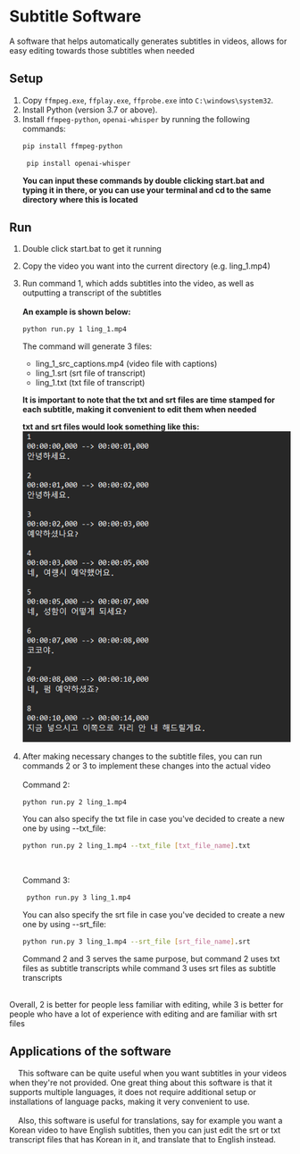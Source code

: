 # Subtitle Software
A software that helps automatically generates subtitles in videos, allows for easy editing towards those subtitles when needed

## Setup

1. Copy `ffmpeg.exe`, `ffplay.exe`, `ffprobe.exe` into `C:\windows\system32`.
2. Install Python (version 3.7 or above).
3. Install `ffmpeg-python`, `openai-whisper` by running the following commands:<br>
   ```bash
   pip install ffmpeg-python
    ```
   ```bash
    pip install openai-whisper
    ```
    **You can input these commands by double clicking start.bat and typing it in there, or you can use your terminal and cd to the same directory where this is located**

## Run

1. Double click start.bat to get it running
2. Copy the video you want into the current directory (e.g. ling_1.mp4)
3. Run command 1, which adds subtitles into the video, as well as outputting a transcript of the subtitles<br>   
   **An example is shown below:**
    ```bash
   python run.py 1 ling_1.mp4
   ```
   The command will generate 3 files:
   * ling_1_src_captions.mp4 (video file with captions)
   * ling_1.srt (srt file of transcript)
   * ling_1.txt (txt file of transcript)<br>

    **It is important to note that the txt and srt files are time stamped for each subtitle, making it convenient to edit them when needed<br>**

    **txt and srt files would look something like this:**
![img.png](img.png)

4. After making necessary changes to the subtitle files, you can run commands 2 or 3 to implement these changes into the actual video <br>  
   Command 2:
    ```bash 
    python run.py 2 ling_1.mp4
    ```
    You can also specify the txt file in case you've decided to create a new one by using --txt_file:
    ```bash
    python run.py 2 ling_1.mp4 --txt_file [txt_file_name].txt
    ``` 
    <br>

   Command 3:
   ```bash 
    python run.py 3 ling_1.mp4
    ```
    You can also specify the srt file in case you've decided to create a new one by using --srt_file:
    ```bash
    python run.py 3 ling_1.mp4 --srt_file [srt_file_name].srt
    ```
   
    Command 2 and 3 serves the same purpose, but command 2 uses txt files as subtitle transcripts while command 3 uses srt files as subtitle transcripts
<br>  
Overall, 2 is better for people less familiar with editing, while 3 is better for people who have a lot of experience with editing and are familiar with srt files


## Applications of the software

&nbsp;&nbsp;&nbsp;&nbsp;This software can be quite useful when you want subtitles in your videos when they're not provided. One great thing about this software is that it supports multiple languages, it does not require additional setup or installations of language packs, making it very convenient to use.<br>  
&nbsp;&nbsp;&nbsp;&nbsp;Also, this software is useful for translations, say for example you want a Korean video to have English subtitles, then you can just edit the srt or txt transcript files that has Korean in it, and translate that to English instead.